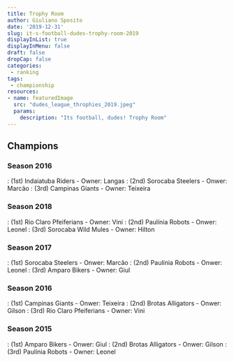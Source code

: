 ```yaml
---
title: Trophy Room
author: Giuliano Sposito
date: '2019-12-31'
slug: it-s-football-dudes-trophy-room-2019
displayInList: true
displayInMenu: false
draft: false
dropCap: false
categories:
 - ranking
tags:
 - championship
resources:
- name: featuredImage
  src: "dudes_league_throphies_2019.jpeg"
  params:
    description: "Its football, dudes! Trophy Room"
---
```


<!--more-->

## Champions


### Season 2016
: (1st) Indaiatuba Riders - Owner: Langas
: (2nd) Sorocaba Steelers - Onwer: Marcão
: (3rd) Campinas Giants - Owner: Teixeira


### Season 2018
: (1st) Rio Claro Pfeiferians - Owner: Vini
: (2nd) Paulínia Robots - Onwer: Leonel
: (3rd) Sorocaba Wild Mules - Owner: Hilton


### Season 2017
: (1st) Sorocaba Steelers - Onwer: Marcão
: (2nd) Paulínia Robots - Onwer: Leonel
: (3rd) Amparo Bikers - Owner: Giul


### Season 2016
: (1st) Campinas Giants - Onwer: Teixeira
: (2nd) Brotas Alligators - Onwer: Gilson
: (3rd) Rio Claro Pfeiferians - Owner: Vini


### Season 2015
: (1st) Amparo Bikers - Onwer: Giul
: (2nd) Brotas Alligators - Onwer: Gilson
: (3rd) Paulínia Robots - Owner: Leonel